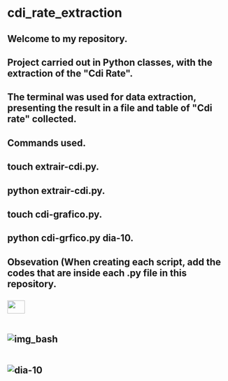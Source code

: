 # cdi_rate_extraction
<h2> Welcome to my repository.
<h2> Project carried out in Python classes, with the extraction of the "Cdi Rate".
<h2> The terminal was used for data extraction, presenting the result in a file and table of 
"Cdi rate" collected.
<h2> Commands used.
<h2> touch extrair-cdi.py. 
<h2> python extrair-cdi.py.
<h2> touch cdi-grafico.py.
<h2> python cdi-grfico.py dia-10.
<h2> Obsevation (When creating each script, add the codes that are inside each .py file in this repository.
<br></br>
 <img align="center" alto="Caio-Git" height="30" width="40" src="https://cdn.jsdelivr.net/gh/devicons/devicon/icons/python/python-original.svg">  
<br></br>

![img_bash](https://user-images.githubusercontent.com/129814574/233262577-218c10cd-8d82-4ea9-a7ca-fa6cbede2d22.jpg)
<br></br>

![dia-10](https://user-images.githubusercontent.com/129814574/233262901-9a43deb4-ff1c-4671-9d79-192476c7cfea.png)


